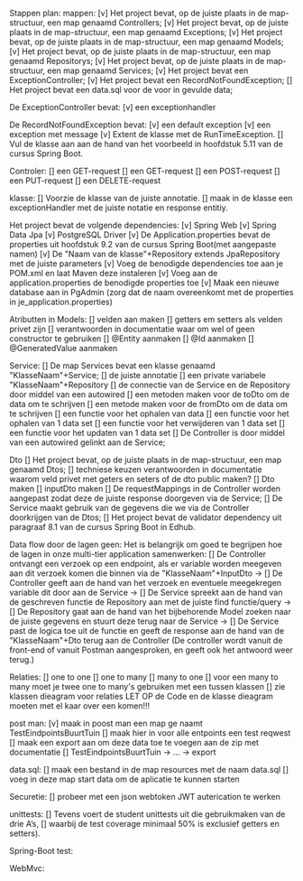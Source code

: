 
Stappen plan:
mappen:
    [v] Het project bevat, op de juiste plaats in de map-structuur, een map genaamd Controllers;
    [v] Het project bevat, op de juiste plaats in de map-structuur, een map genaamd Exceptions;
    [v] Het project bevat, op de juiste plaats in de map-structuur, een map genaamd Models;
    [v] Het project bevat, op de juiste plaats in de map-structuur, een map genaamd Repositorys;
    [v] Het project bevat, op de juiste plaats in de map-structuur, een map genaamd Services;
    [v] Het project bevat een ExceptionController;
    [v] Het project bevat een RecordNotFoundException;
    [] Het project bevat een data.sql voor de voor in gevulde data;

De ExceptionController bevat:
    [v] een exceptionhandler

De RecordNotFoundException bevat:
    [v] een default exception
    [v] een exception met message
    [v] Extent de klasse met de RunTimeException.
    [] Vul de klasse aan aan de hand van het voorbeeld in hoofdstuk 5.11 van de cursus Spring Boot.

Controler:
    [] een GET-request 
    [] een GET-request 
    [] een POST-request 
    [] een PUT-request 
    [] een DELETE-request

klasse:
    [] Voorzie de klasse van de juiste annotatie.
    [] maak in de klasse een exceptionHandler met de juiste notatie en response entitiy.

Het project bevat de volgende dependencies:
    [v] Spring Web
    [v] Spring Data Jpa
    [v] PostgreSQL Driver
    [v] De Application.properties bevat de properties uit hoofdstuk 9.2 van de cursus Spring Boot(met aangepaste namen)
    [v] De "Naam van de klasse"+Repository extends JpaRepository met de juiste parameters
    [v] Voeg de benodigde dependencies toe aan je POM.xml en laat Maven deze instaleren
    [v] Voeg aan de application.properties de benodigde properties toe
    [v] Maak een nieuwe database aan in PgAdmin (zorg dat de naam overeenkomt met de properties in je_application.properties)

Atributten in Models: 
    [] velden aan maken
    [] getters em setters als velden privet zijn
    [] verantwoorden in documentatie waar om wel of geen constructor te gebruiken
    [] @Entity aanmaken
    [] @Id aanmaken
    [] @GeneratedValue aanmaken

Service:
    [] De map Services bevat een klasse genaamd "KlasseNaam"+Service;
    [] de juiste annotatie
    [] een private variabele "KlasseNaam"+Repository
    [] de connectie van de Service en de Repository door middel van een autowired
    [] een metoden maken voor de toDto om de data om te schrijven
    [] een metode maken voor de fromDto om de data om te schrijven
    [] een functie voor het ophalen van data
    [] een functie voor het ophalen van 1 data set
    [] een functie voor het verwijderen van 1 data set
    [] een functie voor het updaten van 1 data set
    [] De Controller is door middel van een autowired gelinkt aan de Service;

Dto
    [] Het project bevat, op de juiste plaats in de map-structuur, een map genaamd Dtos;
    [] techniese keuzen verantwoorden in documentatie waarom veld privet met geters en seters of de dto public maken?
    [] Dto maken
    [] inputDto maken
    [] De requestMappings in de Controller worden aangepast zodat deze de juiste response doorgeven via de Service;
    [] De Service maakt gebruik van de gegevens die we via de Controller doorkrijgen van de Dtos;
    [] Het project bevat de validator dependency uit paragraaf 8.1 van de cursus Spring Boot in Edhub.

Data flow door de lagen geen:
    Het is belangrijk om goed te begrijpen hoe de lagen in onze multi-tier application samenwerken:
    [] De Controller ontvangt een verzoek op een endpoint, als er variable worden meegeven aan dit verzoek komen die 
        binnen via de "KlasseNaam"+InputDto ->
    [] De Controller geeft aan de hand van het verzoek en eventuele meegekregen variable dit door aan de Service ->
    [] De Service spreekt aan de hand van de geschreven functie de Repository aan met de juiste find functie/query ->
    [] De Repository gaat aan de hand van het bijbehorende Model zoeken naar de juiste gegevens en stuurt deze terug naar 
        de Service ->
    [] De Service past de logica toe uit de functie en geeft de response aan de hand van de "KlasseNaam"+Dto terug aan de 
        Controller (De controller wordt vanuit de front-end of vanuit Postman aangesproken, en geeft ook het antwoord weer
        terug.)

Relaties:
    [] one to one
    [] one to many
    [] many to one
    [] voor een many to many moet je twee one to many's gebruiken met een tussen klassen
    [] zie klassen dieagram voor relaties LET OP de Code en de klasse dieagram moeten met el kaar over een komen!!! 

post man:
    [v] maak in poost man een map ge naamt TestEindpointsBuurtTuin
    [] maak hier in voor alle entpoints een test reqwest
    [] maak een export aan om deze data toe te voegen aan de zip met documentatie 
    [] TestEindpointsBuurtTuin -> ... -> export

data.sql:
    [] maak een bestand in de map resources met de naam data.sql 
    [] voeg in deze map start data om de aplicatie te kunnen starten

Securetie:
    [] probeer met een json webtoken JWT auterication te werken 

unittests:
    [] Tevens voert de student unittests uit die gebruikmaken van de drie A’s,
    [] waarbij de test coverage minimaal 50% is exclusief getters en setters).

Spring-Boot test:

WebMvc:


